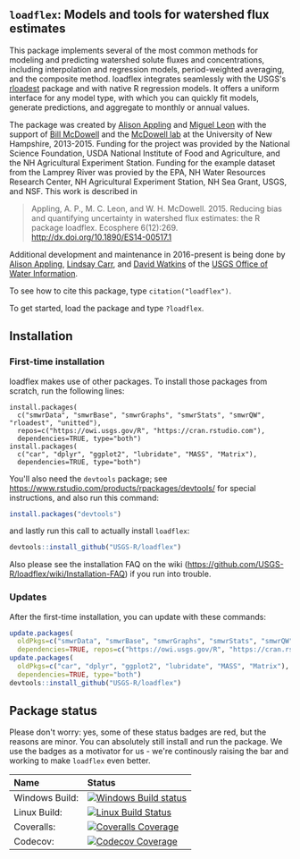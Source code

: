 ## `loadflex`: Models and tools for watershed flux estimates

This package implements several of the most common methods for modeling and
predicting watershed solute fluxes and concentrations, including interpolation
and regression models, period-weighted averaging, and the composite method.
loadflex integrates seamlessly with the USGS's
[rloadest](https://github.com/USGS-R/rloadest) package and with native R
regression models. It offers a uniform interface for any model type, with which
you can quickly fit models, generate predictions, and aggregate to monthly or
annual values.

The package was created by [Alison Appling](https://github.com/aappling-usgs) 
and [Miguel Leon](https://github.com/miguelcleon) with the support of [Bill 
McDowell](https://colsa.unh.edu/faculty/mcdowell) and the [McDowell 
lab](http://wrrc.unh.edu/mcdowell-lab-current) at the University of New 
Hampshire, 2013-2015. Funding for the project was provided by the National 
Science Foundation, USDA National Institute of Food and Agriculture, and the NH 
Agricultural Experiment Station. Funding for the example dataset from the 
Lamprey River was provied by the EPA, NH Water Resources Research Center, NH 
Agricultural Experiment Station, NH Sea Grant, USGS, and NSF. This work is 
described in

> Appling, A. P., M. C. Leon, and W. H. McDowell. 2015. Reducing bias and quantifying uncertainty in watershed flux estimates: the R package loadflex. Ecosphere 6(12):269. http://dx.doi.org/10.1890/ES14-00517.1

Additional development and maintenance in 2016-present is being done by 
[Alison Appling](https://github.com/aappling-usgs), [Lindsay
Carr](https://github.com/lindsaycarr), and [David 
Watkins](https://github.com/wdwatkins) of the [USGS Office of Water 
Information](http://cida.usgs.gov/datascience.html).

To see how to cite this package, type `citation("loadflex")`.

To get started, load the package and type `?loadflex`.


## Installation

### First-time installation

loadflex makes use of other packages. To install those packages from scratch, 
run the following lines:

```{r}
install.packages(
  c("smwrData", "smwrBase", "smwrGraphs", "smwrStats", "smwrQW", "rloadest", "unitted"), 
  repos=c("https://owi.usgs.gov/R", "https://cran.rstudio.com"), 
  dependencies=TRUE, type="both")
install.packages(
  c("car", "dplyr", "ggplot2", "lubridate", "MASS", "Matrix"),
  dependencies=TRUE, type="both")
```

You'll also need the `devtools` package; see 
https://www.rstudio.com/products/rpackages/devtools/ for special instructions, 
and also run this command:
```r
install.packages("devtools")
```

and lastly run this call to actually install `loadflex`:
```r
devtools::install_github("USGS-R/loadflex")
```

Also please see the installation FAQ on the wiki
(https://github.com/USGS-R/loadflex/wiki/Installation-FAQ) if you run into
trouble.

### Updates

After the first-time installation, you can update with these commands:
```r
update.packages(
  oldPkgs=c("smwrData", "smwrBase", "smwrGraphs", "smwrStats", "smwrQW", "rloadest", "unitted"),
  dependencies=TRUE, repos=c("https://owi.usgs.gov/R", "https://cran.rstudio.com"))
update.packages(
  oldPkgs=c("car", "dplyr", "ggplot2", "lubridate", "MASS", "Matrix"),
  dependencies=TRUE, type="both")
devtools::install_github("USGS-R/loadflex")
```

## Package status

Please don't worry: yes, some of these status badges are red, but the reasons are minor. You can absolutely still install and run the package. We use the badges as a motivator for us - we're continously raising the bar and working to make `loadflex` even better.

| Name       | Status           |  
| :------------ |:-------------|  
| Windows Build: | [![Windows Build status](https://ci.appveyor.com/api/projects/status/8cjo5urmkv5sjd7v?svg=true)](https://ci.appveyor.com/project/appling/loadflex) |
| Linux Build: | [![Linux Build Status](https://travis-ci.org/USGS-R/loadflex.svg)](https://travis-ci.org/USGS-R/loadflex)  |
| Coveralls: | [![Coveralls Coverage](https://coveralls.io/repos/USGS-R/loadflex/badge.svg?branch=master)](https://coveralls.io/r/USGS-R/loadflex?branch=master) |
| Codecov: | [![Codecov Coverage](https://codecov.io/github/USGS-R/loadflex/coverage.svg?branch=master)](https://codecov.io/github/USGS-R/loadflex?branch=master) |
